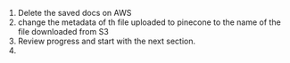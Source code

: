 1. Delete the saved docs on AWS
2. change the metadata of th file uploaded to pinecone to the name of the file downloaded from S3
3. Review progress and start with the next section. 
4. 